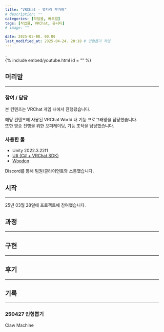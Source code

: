 ```yaml
---
title: "VRChat - 옆자리 부가땅"
# description: ""
categories: [작업물, 버추얼]
tags: [작업물, VRChat, 유니티]
# image: ""

date: 2025-05-00. 00:00
last_modified_at: 2025-04-24. 20:18 # 인형뽑기 작업
---
```


_  
{% include embed/youtube.html id = "" %}

## 머리말

---

### 참여 / 담당

본 컨텐츠는 VRChat 게임 내에서 진행됐습니다.  

해당 컨텐츠에 사용된 VRChat World 내 기능 프로그래밍을 담당했습니다.  
또한 방송 진행을 위한 오퍼레이팅, 기능 조작을 담당했습니다.  

### 사용한 툴

- Unity 2022.3.22f1
- [U# (C# + VRChat SDK)](https://udonsharp.docs.vrchat.com/)
- [Woodon](https://github.com/wrchat/Woodon)

Discord를 통해 팀원/클라이언트와 소통했습니다.  

## 시작

---

25년 03월 28일에 프로젝트에 참여했습니다.  

## 과정

---

## 구현

---

## 후기

---

## 기록

---

### 250427 인형뽑기

Claw Machine  
